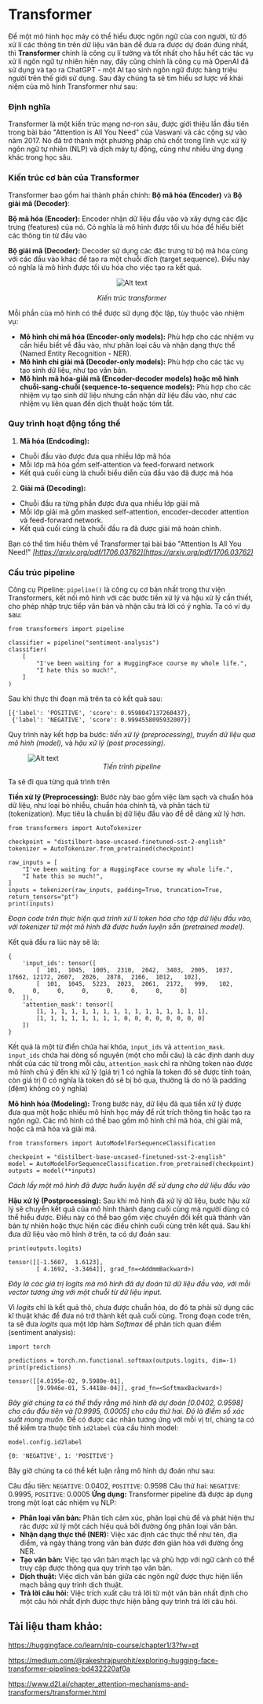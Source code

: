 # Transformer
Để một mô hình học máy có thể hiểu được ngôn ngữ của con người, từ đó xử lí các thông tin trên dữ liệu văn bản để đưa ra được dự đoán đúng nhất, thì **Transformer** chính là công cụ lí tưởng và tốt nhất cho hầu hết các tác vụ xử lí ngôn ngữ tự nhiên hiện nay, đây cũng chính là công cụ mà OpenAI đã sử dụng và tạo ra ChatGPT - một AI tạo sinh ngôn ngữ được hàng triệu người trên thế giới sử dụng. Sau đây chúng ta sẽ tìm hiểu sơ lược về khái niệm của mô hình Transformer như sau:

### Định nghĩa
Transformer là một kiến trúc mạng nơ-ron sâu, được giới thiệu lần đầu tiên trong bài báo "Attention is All You Need" của Vaswani và các cộng sự vào năm 2017. Nó đã trở thành một phương pháp chủ chốt trong lĩnh vực xử lý ngôn ngữ tự nhiên (NLP) và dịch máy tự động, cũng như nhiều ứng dụng khác trong học sâu.

### Kiến trúc cơ bản của Transformer
Transformer bao gồm hai thành phần chính: **Bộ mã hóa (Encoder)** và **Bộ giải mã (Decoder)**:

**Bộ mã hóa (Encoder):** Encoder nhận dữ liệu đầu vào và xây dựng các đặc trưng (features) của nó. Có nghĩa là mô hình được tối ưu hóa để hiểu biết các thông tin từ đầu vào

**Bộ giải mã (Decoder):** Decoder sử dụng các đặc trưng từ bộ mã hóa cùng với các đầu vào khác để tạo ra một chuỗi đích (target sequence). Điều này có nghĩa là mô hình được tối ưu hóa cho việc tạo ra kết quả.

<figure>
    <p align="center">
    <img title="a title" alt="Alt text" src="/rpimg/transformers.svg">
    </p>
    <figcaption style="text-align: center;"><em>Kiến trúc transformer</em></figcaption>
</figure>

Mỗi phần của mô hình có thể được sử dụng độc lập, tùy thuộc vào nhiệm vụ:
- **Mô hình chỉ mã hóa (Encoder-only models):** Phù hợp cho các nhiệm vụ cần hiểu biết về đầu vào, như phân loại câu và nhận dạng thực thể (Named Entity Recognition - NER).
- **Mô hình chỉ giải mã (Decoder-only models):** Phù hợp cho các tác vụ tạo sinh dữ liệu, như tạo văn bản.
- **Mô hình mã hóa-giải mã (Encoder-decoder models) hoặc mô hình chuỗi-sang-chuỗi (sequence-to-sequence models):** Phù hợp cho các nhiệm vụ tạo sinh dữ liệu nhưng cần nhận dữ liệu đầu vào, như các nhiệm vụ liên quan đến dịch thuật hoặc tóm tắt.

### Quy trình hoạt động tổng thể
1. **Mã hóa (Endcoding):**
- Chuỗi đầu vào được đưa qua nhiều lớp mã hóa
- Mỗi lớp mã hóa gồm self-attention và feed-forward network
- Kết quả cuối cùng là chuỗi biểu diễn của đầu vào đã được mã hóa
2. **Giải mã (Decoding):**
- Chuỗi đầu ra từng phần được đưa qua nhiều lớp giải mã
- Mỗi lớp giải mã gồm masked self-attention, encoder-decoder attention và feed-forward network.
- Kết quả cuối cùng là chuỗi đầu ra đã được giải mã hoàn chỉnh.

Bạn có thể tìm hiểu thêm về Transformer tại bài báo "Attention Is All You Need!" <em><a href="https://arxiv.org/pdf/1706.03762" style="text-decoration: none; color: inherit;">[https://arxiv.org/pdf/1706.03762](https://arxiv.org/pdf/1706.03762)</a></em>

### Cấu trúc pipeline
Công cụ Pipeline: `pipeline()` là công cụ cơ bản nhất trong thư viện Transformers, kết nối mô hình với các bước tiền xử lý và hậu xử lý cần thiết, cho phép nhập trực tiếp văn bản và nhận câu trả lời có ý nghĩa.
Ta có ví dụ sau:
```
from transformers import pipeline

classifier = pipeline("sentiment-analysis")
classifier(
    [
        "I've been waiting for a HuggingFace course my whole life.",
        "I hate this so much!",
    ]
)
```

Sau khi thực thi đoạn mã trên ta có kết quả sau:
```
[{'label': 'POSITIVE', 'score': 0.9598047137260437},
 {'label': 'NEGATIVE', 'score': 0.9994558095932007}]
```
Quy trình này kết hợp ba bước: *tiền xử lý (preprocessing), truyền dữ liệu qua mô hình (model),* và *hậu xử lý (post processing)*.

<figure>
    <img title="a title" alt="Alt text" src="/rpimg/pipeline.svg">
    <figcaption style="text-align: center;"><em>Tiến trình pipeline</em></figcaption>
</figure>

Ta sẽ đi qua từng quá trình trên

**Tiền xử lý (Preprocessing):** Bước này bao gồm việc làm sạch và chuẩn hóa dữ liệu, như loại bỏ nhiễu, chuẩn hóa chính tả, và phân tách từ (tokenization). Mục tiêu là chuẩn bị dữ liệu đầu vào để dễ dàng xử lý hơn.
```
from transformers import AutoTokenizer

checkpoint = "distilbert-base-uncased-finetuned-sst-2-english"
tokenizer = AutoTokenizer.from_pretrained(checkpoint)

raw_inputs = [
    "I've been waiting for a HuggingFace course my whole life.",
    "I hate this so much!",
]
inputs = tokenizer(raw_inputs, padding=True, truncation=True, return_tensors="pt")
print(inputs)
```
*Đoạn code trên thực hiện quá trình xử lí token hóa cho tập dữ liệu đầu vào, với tokenizer từ một mô hình đã được huấn luyện sẵn (pretrained model).*

Kết quả đầu ra lúc này sẽ là:
```
{
    'input_ids': tensor([
        [  101,  1045,  1005,  2310,  2042,  3403,  2005,  1037, 17662, 12172, 2607,  2026,  2878,  2166,  1012,   102],
        [  101,  1045,  5223,  2023,  2061,  2172,   999,   102,     0,     0,     0,     0,     0,     0,     0,     0]
    ]), 
    'attention_mask': tensor([
        [1, 1, 1, 1, 1, 1, 1, 1, 1, 1, 1, 1, 1, 1, 1, 1],
        [1, 1, 1, 1, 1, 1, 1, 1, 0, 0, 0, 0, 0, 0, 0, 0]
    ])
}
```

Kết quả là một từ điển chứa hai khóa, `input_ids` và `attention_mask`. `input_ids` chứa hai dòng số nguyên (một cho mỗi câu) là các định danh duy nhất của các từ trong mỗi câu, `attention_mask` chỉ ra những token nào được mô hình chú ý đến khi xử lý (giá trị 1 có nghĩa là token đó sẽ được tính toán, còn giá trị 0 có nghĩa là token đó sẽ bị bỏ qua, thường là do nó là padding (đệm) không có ý nghĩa)

**Mô hình hóa (Modeling):** Trong bước này, dữ liệu đã qua tiền xử lý được đưa qua một hoặc nhiều mô hình học máy để rút trích thông tin hoặc tạo ra ngôn ngữ. Các mô hình có thể bao gồm mô hình chỉ mã hóa, chỉ giải mã, hoặc cả mã hóa và giải mã.

```
from transformers import AutoModelForSequenceClassification

checkpoint = "distilbert-base-uncased-finetuned-sst-2-english"
model = AutoModelForSequenceClassification.from_pretrained(checkpoint)
outputs = model(**inputs)
```
*Cách lấy một mô hình đã được huấn luyện để sử dụng cho dữ liệu đầu vào*

**Hậu xử lý (Postprocessing):** Sau khi mô hình đã xử lý dữ liệu, bước hậu xử lý sẽ chuyển kết quả của mô hình thành dạng cuối cùng mà người dùng có thể hiểu được. Điều này có thể bao gồm việc chuyển đổi kết quả thành văn bản tự nhiên hoặc thực hiện các điều chỉnh cuối cùng trên kết quả.
Sau khi đưa dữ liệu vào mô hình ở trên, ta có dự đoán sau:
```
print(outputs.logits)
```
```
tensor([[-1.5607,  1.6123],
        [ 4.1692, -3.3464]], grad_fn=<AddmmBackward>)
```
*Đây là các giá trị *logits* mà mô hình đã dự đoán từ dữ liệu đầu vào, với mỗi vector tương ứng với một chuỗi từ dữ liệu input.*

Vì *logits* chỉ là kết quả thô, chưa được chuẩn hóa, do đó ta phải sử dụng các kĩ thuật khác để đưa nó trở thành kết quả cuối cùng. Trong đoạn code trên, ta sẽ đưa *logits* qua một lớp hàm *Softmax* để phân tích quan điểm (sentiment analysis): 
```
import torch

predictions = torch.nn.functional.softmax(outputs.logits, dim=-1)
print(predictions)
```
```
tensor([[4.0195e-02, 9.5980e-01],
        [9.9946e-01, 5.4418e-04]], grad_fn=<SoftmaxBackward>)
```
*Bây giờ chúng ta có thể thấy rằng mô hình đã dự đoán [0.0402, 0.9598] cho câu đầu tiên và [0.9995, 0.0005] cho câu thứ hai. Đó là điểm số xác suất mong muốn.*
Để có được các nhãn tương ứng với mỗi vị trí, chúng ta có thể kiểm tra thuộc tính `id2label` của cấu hình model:
```
model.config.id2label
```
```
{0: 'NEGATIVE', 1: 'POSITIVE'}
```
Bây giờ chúng ta có thể kết luận rằng mô hình dự đoán như sau:

Câu đầu tiên: `NEGATIVE`: 0.0402, `POSITIVE`: 0.9598
Câu thứ hai: `NEGATIVE`: 0.9995, `POSITIVE`: 0.0005
**Ứng dụng:** Transformer pipeline đã được áp dụng trong một loạt các nhiệm vụ NLP:
- **Phân loại văn bản:** Phân tích cảm xúc, phân loại chủ đề và phát hiện thư rác được xử lý một cách hiệu quả bởi đường ống phân loại văn bản.
- **Nhận dạng thực thể (NER):** Việc xác định các thực thể như tên, địa điểm, và ngày tháng trong văn bản được đơn giản hóa với đường ống NER.
- **Tạo văn bản:** Việc tạo văn bản mạch lạc và phù hợp với ngữ cảnh có thể truy cập được thông qua quy trình tạo văn bản.
- **Dịch thuật:** Việc dịch văn bản giữa các ngôn ngữ được thực hiện liền mạch bằng quy trình dịch thuật.
- **Trả lời câu hỏi:** Việc trích xuất câu trả lời từ một văn bản nhất định cho một câu hỏi nhất định được thực hiện bằng quy trình trả lời câu hỏi.
## Tài liệu tham khảo:
https://huggingface.co/learn/nlp-course/chapter1/3?fw=pt

https://medium.com/@rakeshrajpurohit/exploring-hugging-face-transformer-pipelines-bd432220af0a

https://www.d2l.ai/chapter_attention-mechanisms-and-transformers/transformer.html
